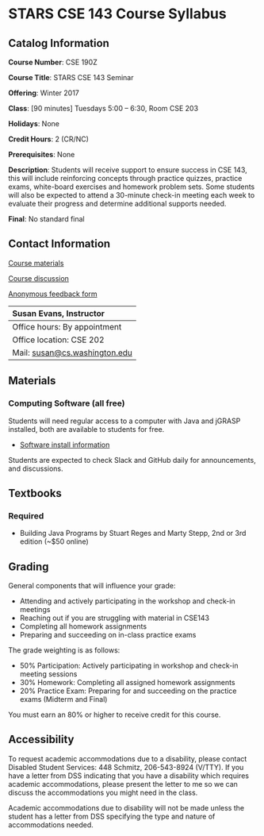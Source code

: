 # STARS CSE 143 Course Syllabus
## Catalog Information
__Course Number__: CSE 190Z

__Course Title__: STARS CSE 143 Seminar

__Offering__: Winter 2017

__Class__: [90 minutes] Tuesdays 5:00 – 6:30, Room CSE 203

__Holidays__: None

__Credit Hours__: 2 (CR/NC)

__Prerequisites__: None

__Description__: Students will receive support to ensure success in CSE 143, this will include reinforcing concepts through practice quizzes, practice exams, white-board exercises and  homework problem sets. Some students will also be expected to attend a 30-minute check-in meeting each week to evaluate their progress and determine additional supports needed.

__Final__: No standard final

## Contact Information
[Course materials](https://github.com/susanev/UWStarsCSE/tree/master/143)

[Course discussion](https://cse-stars.slack.com)

[Anonymous feedback form](https://goo.gl/forms/GENVWFVRAA0uEdWa2)

| Susan Evans, Instructor |
| :--- |
| Office hours: By appointment |
| Office location: CSE 202 |
| Mail: susan@cs.washington.edu |

## Materials
### Computing Software (all free)
Students will need regular access to a computer with Java and jGRASP installed, both are available to students for free.

* [Software install information](https://courses.cs.washington.edu/courses/cse142/16au/working_at_home.shtml)

Students are expected to check Slack and GitHub daily for announcements, and discussions.

## Textbooks
### Required
* Building Java Programs by Stuart Reges and Marty Stepp, 2nd or 3rd edition (~$50 online)

## Grading
General components that will influence your grade:
* Attending and actively participating in the workshop and check-in meetings
* Reaching out if you are struggling with material in CSE143
* Completing all homework assignments
* Preparing and succeeding on in-class practice exams

The grade weighting is as follows:
* 50% Participation: Actively participating in workshop and check-in meeting sessions
* 30% Homework: Completing all assigned homework assignments
* 20% Practice Exam: Preparing for and succeeding on the practice exams (Midterm and Final)

You must earn an 80% or higher to receive credit for this course.

## Accessibility
To request academic accommodations due to a disability, please contact Disabled Student Services: 448 Schmitz, 206-543-8924 (V/TTY). If you have a letter from DSS indicating that you have a disability which requires academic accommodations, please present the letter to me so we can discuss the accommodations you might need in the class.

Academic accommodations due to disability will not be made unless the student has a letter from DSS specifying the type and nature of accommodations needed.
